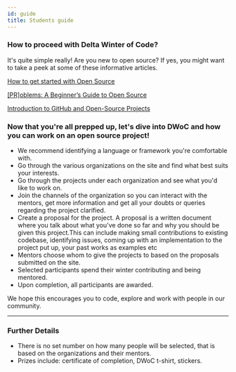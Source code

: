 ```yaml
---
id: guide
title: Students guide
---
```


### How to proceed with Delta Winter of Code?

It's quite simple really! 
Are you new to open source?
If yes, you might want to take a peek at some of these informative articles.

[How to get started with Open Source](https://www.hackerearth.com/getstarted-opensource/)

[[PR]oblems: A Beginner’s Guide to Open Source](https://medium.com/clarifai-champions/99-pr-oblems-a-beginners-guide-to-open-source-abc1b867385a)

[Introduction to GitHub and Open-Source Projects](https://www.digitalocean.com/community/tutorial_series/an-introduction-to-open-source)

### Now that you're all prepped up, let's dive into DWoC and how you can work on an open source project!
- We recommend identifying a language or framework you're comfortable with.
- Go through the various organizations on the site and find what best suits your interests.
- Go through the projects under each organization and see what you'd like to work on.
- Join the channels of the organization so you can interact with the mentors, get more information and get all your doubts or queries regarding the project clarified.
-  Create a proposal for the project. A proposal is a written document where you talk about what you've done so far and why you should be given this project.This can include making small contributions to existing codebase, identifying issues, coming up with an implementation to the project put up, your past works as examples etc
-  Mentors choose whom to give the projects to based on the proposals submitted on the site.
-  Selected participants spend their winter contributing and being mentored.
-  Upon completion, all participants are awarded.

We hope this encourages you to code, explore and work with people in our community.

---
### Further Details 

- There is no set number on how many people will be selected, that is based on the organizations and their mentors.
- Prizes include: certificate of completion, DWoC t-shirt, stickers.
